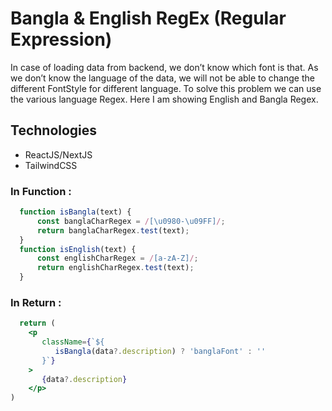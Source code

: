 # Bangla & English RegEx (Regular Expression)
In case of loading data from backend, we don’t know which font is that. As we don’t know the language of the data, we will not be able to change the different FontStyle for different language. To solve this problem we can use the various language Regex. Here I am showing English and Bangla Regex.

## Technologies
- ReactJS/NextJS
- TailwindCSS

### In Function :
```jsx
  function isBangla(text) {
      const banglaCharRegex = /[\u0980-\u09FF]/;
      return banglaCharRegex.test(text);
  }
  function isEnglish(text) {
      const englishCharRegex = /[a-zA-Z]/;
      return englishCharRegex.test(text);
  }
```

### In Return :
```jsx
  return (
    <p
       className={`${
          isBangla(data?.description) ? 'banglaFont' : ''
       }`}
    >
       {data?.description}
    </p>
)
```

